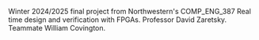 Winter 2024/2025 final project from Northwestern's COMP_ENG_387 Real time design and verification with FPGAs. Professor David Zaretsky. Teammate William Covington.
